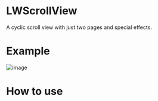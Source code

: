 # LWScrollView
A cyclic scroll view with just two pages and special effects.

# Example
![image](https://github.com/levicn/LWScrollView/blob/master/example.gif?raw=true)

# How to use